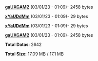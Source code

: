 [**gaUXGAM2**](/data/gaUXGAM2.txt) (03/01/23 - 01:09)- 2458 bytes

[**xYaUDdMm**](/data/xYaUDdMm.txt) (03/01/23 - 01:09)- 29 bytes

[**xYaUDdMm**](/data/xYaUDdMm.txt) (03/01/23 - 01:09)- 29 bytes

[**gaUXGAM2**](/data/gaUXGAM2.txt) (03/01/23 - 01:09)- 2458 bytes

**Total Datas**: 2642

**Total Size**: 17.09 MB / 17.1 MB